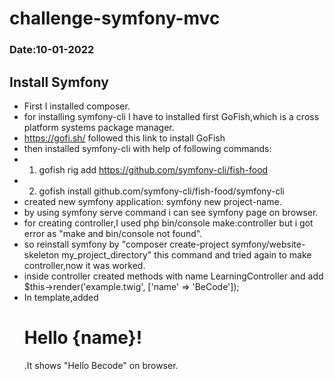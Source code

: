 # challenge-symfony-mvc
### Date:10-01-2022

## Install Symfony
- First I installed composer.
- for installing symfony-cli I have to installed first GoFish,which is a cross platform systems package manager.
- https://gofi.sh/ followed this link to install GoFish
- then installed symfony-cli with help of following commands:
 - 1. gofish rig add https://github.com/symfony-cli/fish-food
 - 2. gofish install github.com/symfony-cli/fish-food/symfony-cli
 - created new symfony application: symfony new project-name.
 - by using symfony serve command i can see symfony page on browser.
 - for creating controller,I used php bin/console make:controller but i got error as "make and bin/console not found".
 - so reinstall symfony by "composer create-project symfony/website-skeleton my_project_directory" this command and tried again to make controller,now it was worked.
 - inside controller created methods with name LearningController and add $this->render('example.twig', ['name' => 'BeCode']);
 - In template,added <h1>Hello {name}!</h1>.It shows "Hello Becode" on     browser.
 
  
